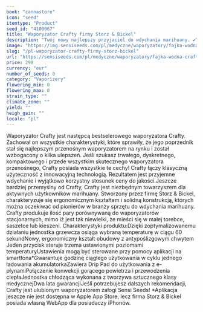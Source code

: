 ```yaml
---
book: "cannastore"
icon: "seed"
itemtype: "Product"
seed_id: "4100067"
title: "Waporyzator Crafty firmy Storz & Bickel"
description: "Twój nowy najlepszy przyjaciel do wdychania marihuany. ✔Trwały ✔Pełen mocy ✔Kieszonkowy Crafty szybko się nagrzewa i ma wyjątkowo długotrwały akumulatorek."
image: "https://img.sensiseeds.com/pl/medyczne/waporyzatory/fajka-wodna-crafty-plus-image.png"
slug: "/pl-waporyzator-crafty-firmy-storz-bickel"
url: "https://sensiseeds.com/pl/medyczne/waporyzatory/fajka-wodna-crafty-plus?a_aid=cannastore"
price: 298
currency: "eur"
number_of_seeds: 0
category: "Vaporizery"
flowering_min: 0
flowering_max: 0
strain_type: ""
climate_zone: ""
yield: ""
heigh_gain: ""
locale: "pl"
---
```

Waporyzator Crafty jest następcą bestselerowego waporyzatora Crafty. Zachował on wszystkie charakterystyki, które sprawiły, że jego poprzednik stał się najlepszym przenośnym waporyzatorem na rynku i został wzbogacony o kilka ulepszeń. Jeśli szukasz trwałego, dyskretnego, kompaktowego i przede wszystkim skutecznego waporyzatora przenośnego, Crafty posiada wszystkie te cechy! Crafty łączy klasyczną użyteczność z innowacyjną technologią. Rezultatem jest przyjemne wdychanie i wyjątkowo korzystny stosunek ceny do jakości.Jeszcze bardziej przemyślny od Crafty, Crafty jest niezbędnym towarzyszem dla aktywnych użytkowników marihuany. Stworzony przez firmę Storz & Bickel, charakteryzuje się ergonomicznym kształtem i solidną konstrukcją, których można oczekiwać od pionierów w branży sprzętu do wdychania marihuany. Crafty produkuje ilość pary porównywaną do waporyzatorów stacjonarnych, mimo iż jest tak niewielki, że mieści się w małej torebce, saszetce lub kieszeni. Charakterystyki produktu:Dzięki zoptymalizowanemu działaniu jednostka grzewcza osiąga wybraną temperaturę w ciągu 60 sekundNowy, ergonomiczny kształt obudowy z antypoślizgowym chwytem Jeden przycisk steruje trzema ustawionymi poziomami temperaturyUstawienia mogą być sterowane przy pomocy aplikacji na smartfona*Gwarantuje godzinę ciągłego użytkowania w cyklu jednego ładowania akumulatorkaZawiera Drip Pad do użytkowania z e-płynamiPołączenie konwekcji gorącego powietrza i przewodzenia ciepłaJednostka chłodząca wykonana z tworzywa sztucznego klasy medycznejDwa lata gwarancjiJeśli potrzebujesz dalszych rekomendacji, Crafty jest ulubionym waporyzatorem załogi Sensi Seeds! *Aplikacja jeszcze nie jest dostępna w Apple App Store, lecz firma Storz & Bickel posiada własną WebApp dla posiadaczy iPhonów.

